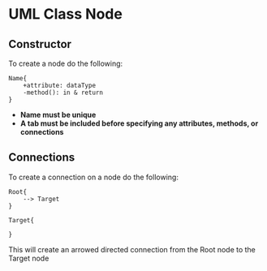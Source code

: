 # UML Class Node

## Constructor

To create a node do the following:

```
Name{
    +attribute: dataType
    -method(): in & return
}
```

- **Name must be unique**
- **A tab must be included before specifying any attributes, methods, or connections**

## Connections

To create a connection on a node do the following:

```
Root{
    --> Target
}

Target{

}
```

This will create an arrowed directed connection from the Root node to the Target node
